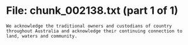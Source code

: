 ﻿# File: chunk_002138.txt (part 1 of 1)
```
We acknowledge the traditional owners and custodians of country throughout Australia and acknowledge their continuing connection to land, waters and community.
```

